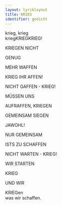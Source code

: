 ```yaml
---
layout: lyriklayout
title: KRIEG
identifier: gedicht
---
```


krieg, krieg    
kriegKRIEGKRIEG!  

KRIEGEN NICHT  

GENUG  

MEHR WAFFEN  

KRIEG IHR AFFEN!  

NICHT GAFFEN - KRIEG!  

MÜSSEN UNS  

AUFRAFFEN, KRIEGEN  

GEMEINSAM SIEGEN  

JAWOHL!  

NUR GEMEINSAM  

ISTS ZU SCHAFFEN  

NICHT WARTEN - KRIEG!  

WIR STARTEN   

KRIEG  

UND WIR  

KRIEGen  
was wir schaffen.  
